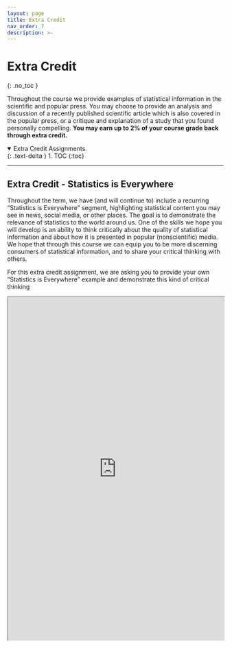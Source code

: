 ```yaml
---
layout: page
title: Extra Credit
nav_order: 7
description: >-
---
```


# Extra Credit
{: .no_toc }

Throughout the course we provide examples of statistical information in the scientific and popular press. You may choose to provide an analysis and discussion of a recently published scientific article which is also covered in the popular press, or a critique and explanation of a study that you found personally compelling. **You may earn up to 2% of your course grade back through extra credit.** 


<details open markdown="block">
  <summary>
    Extra Credit Assignments
  </summary>
  {: .text-delta }
1. TOC
{:toc}
</details>

<hr>

<!-- ## Extra Credit - Compelling Study

One of the skills we hope that you develop during this course is the ability to assess scientific information with
a critical eye. We particularly hope that you will be able to apply this skill to assessing information that is
relevant to decisions you or people you care about.

<iframe src="https://ph142-ucb.github.io/sp24/src/ec/ec-compelling-study_sp24.pdf" width="100%" height="800"></iframe>

<hr>
 ## Extra Credit - Statistical Humor

Laughter can help us to remember - and we wanted to give you a chance to express your creativity along
with your statistical knowledge as either a meme or an original cartoon.

<iframe src="https://ph142-ucb.github.io/su21/src/ec/ec-humor.pdf" width="100%" height="800"></iframe>

<hr> -->

<!--## Extra Credit - Question Creation

If you would like to recover points lost on the first or second midterm you have the option of an extra credit
assignment. To recover up to 3 marks on the midterm, reinforce your understanding, and to show your
creativity, you can make a short explanation of a concept from the course that includes sample question and
solution guide corresponding to topics covered during that lecture.

<iframe src="https://ph142-ucb.github.io/fa23/src/ec/ec-question-creation.pdf" width="100%" height="800"></iframe> 

<hr> -->

## Extra Credit - Statistics is Everywhere

Throughout the term, we have (and will continue to) include a recurring “Statistics is Everywhere” segment,
highlighting statistical content you may see in news, social media, or other places. The goal is to demonstrate
the relevance of statistics to the world around us. One of the skills we hope you will develop is an ability to
think critically about the quality of statistical information and about how it is presented in popular (nonscientific)
media. We hope that through this course we can equip you to be more discerning consumers of
statistical information, and to share your critical thinking with others.

For this extra credit assignment, we are asking you to provide your own “Statistics is Everywhere” example
and demonstrate this kind of critical thinking

<iframe src="https://ph142-ucb.github.io/fa25/src/ec/ec-statistics-is-everywhere_fa25.pdf" width="100%" height="800"></iframe> 
